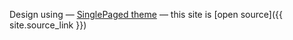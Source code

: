 

Design using
&mdash;
[SinglePaged theme](https://github.com/t413/SinglePaged)
&mdash;
this site is [open source]({{ site.source_link }})

